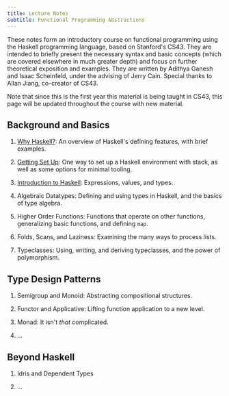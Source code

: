 ```yaml
---
title: Lecture Notes
subtitle: Functional Programming Abstractions
---
```


These notes form an introductory course on functional programming using the
Haskell programming language, based on Stanford's CS43. They are intended to
briefly present the necessary syntax and basic concepts (which are covered
elsewhere in much greater depth) and focus on further theoretical exposition and
examples. They are written by Adithya Ganesh and Isaac Scheinfeld, under the
advising of Jerry Cain.  Special thanks to Allan Jiang, co-creator of CS43.

Note that since this is the first year this material is being taught in CS43,
this page will be updated throughout the course with new material.

## Background and Basics

1. [Why Haskell?](notes/Why_Haskell.html): An overview of Haskell's defining
   features, with brief examples.
   
1. [Getting Set Up](notes/Getting_Set_Up.html): One way to set up a Haskell environment with stack, as well
   as some options for minimal tooling.

1. [Introduction to Haskell](notes/Introduction_to_Haskell.html): Expressions, values, and types.

1. Algebraic Datatypes: Defining and using types in Haskell, and the basics of
   type algebra.

1. Higher Order Functions: Functions that operate on other functions, generalizing basic functions, and defining `map`.

1. Folds, Scans, and Laziness: Examining the many ways to process lists.


1. Typeclasses<!--[Typeclasses](notes/Typeclasses.html)-->: Using, writing, and
   deriving typeclasses, and the power of polymorphism.

## Type Design Patterns

1. Semigroup and Monoid<!--[Semigroup and
   Monoid](notes/Semigroup_and_Monoid.html)-->: Abstracting compositional
   structures.

1. Functor and Applicative<!--[Functor and Applicative](notes/Functor.html)-->:
   Lifting function application to a new level.

1. Monad<!--[Monad](notes/Monad.html)-->: It isn't *that* complicated.

1. ...

## Beyond Haskell

1. Idris and Dependent Types

1. ...

<!--
## Contributing

1. [Notes Features](notes/Notes_features.html)
-->
